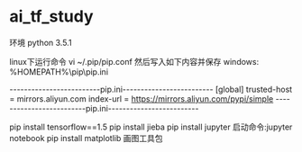 # ai_tf_study
环境
python 3.5.1

linux下运行命令
vi ~/.pip/pip.conf
然后写入如下内容并保存
windows:
%HOMEPATH%\pip\pip.ini

-------------------------pip.ini-------------------------
 [global]
 trusted-host =  mirrors.aliyun.com
 index-url = https://mirrors.aliyun.com/pypi/simple
-------------------------pip.ini-------------------------

pip install tensorflow==1.5
pip install jieba
pip install jupyter
	启动命令:jupyter notebook
pip install matplotlib
	画图工具包